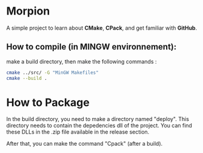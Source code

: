 # Morpion

A simple project to learn about **CMake**, **CPack**, and get familiar with **GitHub**.

## How to compile (in MINGW environnement):

make a build directory, then make the following commands :

```bash
cmake ../src/ -G "MinGW Makefiles"  
cmake --build .
```

# How to Package

In the build directory, you need to make a directory named "deploy".
This directory needs to contain the depedencies dll of the project.
You can find these DLLs in the .zip file available in the release section.

After that, you can make the command "Cpack" (after a build).

